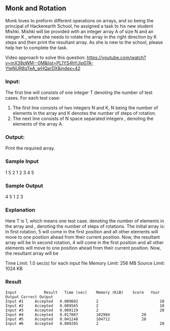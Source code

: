 ## Monk and Rotation
Monk loves to preform different operations on arrays, and so being the principal of Hackerearth School, he assigned a task to his new student Mishki. Mishki will be provided with an integer array A of size N and an integer K , where she needs to rotate the array in the right direction by K steps and then print the resultant array. As she is new to the school, please help her to complete the task.

Video approach to solve this question: https://youtube.com/watch?v=mX38pWM--0M&list=PL1YS4hYJip07A-YteNUR8qTeA_wHQarDX&index=42

### Input:
The first line will consists of one integer T denoting the number of test cases.
For each test case:
1) The first line consists of two integers N and K, N being the number of elements in the array and K denotes the number of steps of rotation.
2) The next line consists of N space separated integers , denoting the elements of the array A.

### Output:
Print the required array.

### Sample Input
1
5 2
1 2 3 4 5

### Sample Output
4 5 1 2 3

### Explanation
Here T is 1, which means one test case.
 denoting the number of elements in the array and , denoting the number of steps of rotations.
The initial array is: 
In first rotation, 5 will come in the first position and all other elements will move to one position ahead from their current position. Now, the resultant array will be 
In second rotation, 4 will come in the first position and all other elements will move to one position ahead from their current position. Now, the resultant array will be 


Time Limit: 1.0 sec(s) for each input file
Memory Limit: 256 MB
Source Limit: 1024 KB


### Result
```
Input			 Result	  Time (sec)	Memory (KiB)	Score	Your Output	Correct Output
Input #1	 Accepted	0.009602		2							10		
Input #2	 Accepted	0.009565		2							10		
Input #3	 Accepted	0.009119		2							20		
Input #4	 Accepted	0.017087		102984				20		
Input #5	 Accepted	0.041248		104712				20		
Input #6	 Accepted	0.009205		2							20	
```